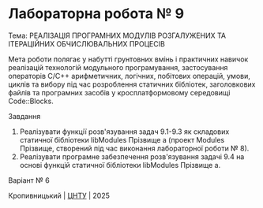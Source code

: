 ﻿# Лабораторна робота № 9

Тема: РЕАЛІЗАЦІЯ ПРОГРАМНИХ МОДУЛІВ РОЗГАЛУЖЕНИХ ТА ІТЕРАЦІЙНИХ ОБЧИСЛЮВАЛЬНИХ ПРОЦЕСІВ

Мета роботи полягає у набутті грунтовних вмінь і практичних навичок реалізацій технологій модульного програмування, застосування операторів С/С++ арифметичних, логічних, побітових операцій, умови, циклів та вибору під час розроблення статичних бібліотек, заголовкових файлів та програмних засобів у кросплатформовому середовищі Code::Blocks.

Завдання
1. Реалізувати функції розв'язування задач 9.1-9.3 як складових статичної бібліотеки libModules Прізвище а (проект Modules Прізвище, створений під час виконання лабораторної роботи № 8).
2. Реалізувати програмне забезпечення розв'язування задачі 9.4 на основі функцій статичної бібліотеки libModules Прізвище а.

Варіант № 6


Кропивницький | <a href="http://www.kntu.kr.ua/">ЦНТУ</a> | 2025
